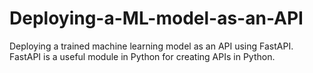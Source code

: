 # Deploying-a-ML-model-as-an-API
Deploying a trained machine learning model as an API using FastAPI. FastAPI is a useful module in Python for creating APIs in Python.
